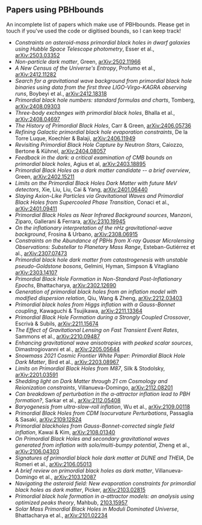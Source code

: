 ## Papers using PBHbounds

An incomplete list of papers which make use of PBHbounds. Please get in touch if you've used the code or digitised bounds, so I can keep track!
- *Constraints on asteroid-mass primordial black holes in dwarf galaxies using Hubble Space Telescope photometry*, Esser et al., [arXiv:2503.03352](https://arxiv.org/abs/2503.03352)  
- *Non-particle dark matter*, Green, [arXiv:2502.11966](https://arxiv.org/abs/2502.11966)  
- *A New Census of the Universe's Entropy*, Profumo et al., [arXiv:2412.11282](https://arxiv.org/abs/2412.11282)  
- *Search for a gravitational wave background from primordial black hole binaries using data from the first three LIGO-Virgo-KAGRA observing runs*, Boybeyi et al., [arXiv:2412.18318](https://arxiv.org/abs/2412.18318)  
- *Primordial black hole numbers: standard formulas and charts*, Tomberg, [arXiv:2408.09303](https://arxiv.org/abs/2408.09303)  
- *Three-body exchanges with primordial black holes*, Bhalla et al., [arXiv:2408.04697](https://arxiv.org/abs/2408.04697)  
- *The History of Primordial Black Holes*, Carr & Green, [arXiv:2406.05736](https://arxiv.org/abs/2406.05736)  
- *Refining Galactic primordial black hole evaporation constraints*, De la Torre Luque, Koechler & Balaji, [arXiv:2406.11949](https://arxiv.org/abs/2406.11949)
- *Revisiting Primordial Black Hole Capture by Neutron Stars*, Caiozzo, Bertone & Kühnel, [arXiv:2404.08057](https://arxiv.org/abs/2404.08057)  
- *Feedback in the dark: a critical examination of CMB bounds on primordial black holes*, Agius et al, [arXiv:2403.18895](https://arxiv.org/abs/2403.18895)  
- *Primordial Black Holes as a dark matter candidate -- a brief overview*, Green, [arXiv:2402.15211](https://arxiv.org/abs/2402.15211)
- *Limits on the Primordial Black Holes Dark Matter with future MeV detectors*, Xie, Liu, Liu, Cai & Yang, [arXiv:2401.06440](https://arxiv.org/abs/2401.06440)  
- *Slaying Axion-Like Particles via Gravitational Waves and Primordial Black Holes from Supercooled Phase Transition*, Conaci et al., [arXiv:2401.09411](https://arxiv.org/abs/2401.09411)
- *Primordial Black Holes as Near Infrared Background sources*, Manzoni, Ziparo, Gallerani & Ferrara, [arXiv:2310.19945](https://arxiv.org/abs/2310.19945)  
- *On the inflationary interpretation of the nHz gravitational-wave background*, Frosina & Urbano, [arXiv:2308.06915](https://arxiv.org/abs/2308.06915)  
- *Constraints on the Abundance of PBHs from X-ray Quasar Microlensing Observations: Substellar to Planetary Mass Range*, Esteban-Gutiérrez et al., [arXiv:2307.07473](https://arxiv.org/abs/2307.07473)
- *Primordial black hole dark matter from catastrogenesis with unstable pseudo-Goldstone bosons*, Gelmini, Hyman, Simpson & Vitagliano [arXiv:2303.14107](https://arxiv.org/abs/2303.14107)
- *Primordial Black Hole Formation in Non-Standard Post-Inflationary Epochs*, Bhattacharya, [arXiv:2302.12690](https://arxiv.org/abs/2302.12690)  
- *Generation of primordial black holes from an inflation model with modified dispersion relation*, Qiu, Wang & Zheng, [arXiv:2212.03403](https://arxiv.org/abs/2212.03403)  
- *Primordial black holes from Higgs inflation with a Gauss-Bonnet coupling*, Kawaguchi & Tsujikawa, [arXiv:2211.13364](https://arxiv.org/abs/2211.13364)
- *Primordial Black Hole Formation during a Strongly Coupled Crossover*, Escrivà & Subils, [arXiv:2211.15674](https://arxiv.org/abs/2211.15674)  
- *The Effect of Gravitational Lensing on Fast Transient Event Rates*, Sammons et al., [arXiv:2210.09487](https://arxiv.org/abs/2210.09487)
- *Enhancing gravitational wave anisotropies with peaked scalar sources*, Dimastrogiovanni et al., [arXiv:2205.05644](https://arxiv.org/abs/2205.05644)
- *Snowmass 2021 Cosmic Frontier White Paper: Primordial Black Hole Dark Matter*, Bird et al., [arXiv:2203.08967](https://arxiv.org/abs/2203.08967)  
- *Limits on Primordial Black Holes from M87*, Silk & Stodolsky, [arXiv:2201.03591](https://arxiv.org/abs/2201.03591)  
- *Shedding light on Dark Matter through 21 cm Cosmology and Reionization constraints*, Villanueva-Domingo, [arXiv:2112.08201](https://arxiv.org/abs/2112.08201)
- *Can breakdown of perturbation in the α-attractor inflation lead to PBH formation?*, Sarkar et al., [arXiv:2112.05408](https://arxiv.org/abs/2112.05408)  
- *Baryogenesis from ultra-slow-roll inflation*, Wu et al., [arXiv:2109.00118](https://arxiv.org/abs/2109.00118)  
- *Primordial Black Holes from CDM Isocurvature Perturbations*, Passaglia & Sasaki, [arXiv:2109.12824](https://arxiv.org/abs/2109.12824)
- *Primordial blackholes from Gauss-Bonnet-corrected single field inflation*, Kawai & Kim, [arXiv:2108.01340](arXiv:2108.01340)  
- *On Primordial Black Holes and secondary gravitational waves generated from inflation with solo/multi-bumpy potential*, Zheng et al., [arXiv:2106.04303](https://arxiv.org/abs/2106.04303)  
- *Signatures of primordial black hole dark matter at DUNE and THEIA*, De Romeri et al., [arXiv:2106.05013](https://arxiv.org/abs/2106.05013)  
- *A brief review on primordial black holes as dark matter*, Villanueva-Domingo et al., [arXiv:2103.12087](https://arxiv.org/abs/2103.12087)  
- *Navigating the asteroid field: New evaporation constraints for primordial black holes as dark matter*, Picker, [arXiv:2103.02815](https://arxiv.org/abs/2103.02815)  
- *Primordial black hole formation in α-attractor models: an analysis using optimized peaks theory*, Mahbub, [2103.15957](https://arxiv.org/abs/2103.15957)  
- *Solar Mass Primordial Black Holes in Moduli Dominated Universe*, Bhattacharya et al., [arXiv:2101.02234](https://arxiv.org/abs/2101.02234)













